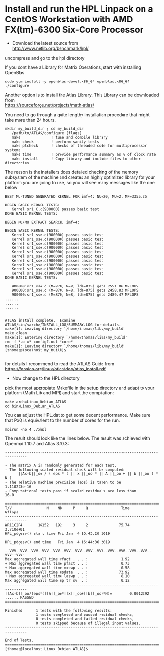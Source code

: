 # Install and run the HPL Linpack on a CentOS Workstation with AMD FX(tm)-6300 Six-Core Processor

- Download the latest source from   
http://www.netlib.org/benchmark/hpl/

uncompress and go to the hpl directory

If you dont have a Library for Matrix Operations, start with installing OpenBlas 
```
sudo yum install -y openblas-devel.x86_64 openblas.x86_64
./configure
```
Another option is to install the Atlas Library. This Library can be downloaded from    
https://sourceforge.net/projects/math-atlas/

You need to go through a quite lengthy installation procedure that might take more than 24 hours.
```
mkdir my_build_dir ; cd my_build_dir
   /path/to/ATLAS/configure [flags]
   make              ! tune and compile library
   make check        ! perform sanity tests
   make ptcheck      ! checks of threaded code for multiprocessor systems
   make time         ! provide performance summary as % of clock rate
   make install      ! Copy library and include files to other directories
```

The reason is the installers does detailed checking of the memory subsystem of the machine and creates an highly optimized library for your platform you are going to use, so you will see many messages like the one below   

```
BEST MU-TUNED GENERATED KERNEL FOR imf=4: NU=20, MU=2, MF=3355.25

BEGIN BASIC KERNEL TESTS:
   Kernel sr1_C.c(900000) passes basic test
DONE BASIC KERNEL TESTS:

BEGIN NU/MU EXTRACT SEARCH, imf=4:

BEGIN BASIC KERNEL TESTS:
   Kernel sr1_sse.c(900000) passes basic test
   Kernel sr1_sse.c(900000) passes basic test
   Kernel sr1_sse.c(900000) passes basic test
   Kernel sr1_sse.c(900000) passes basic test
   Kernel sr1_sse.c(900000) passes basic test
   Kernel sr1_sse.c(900000) passes basic test
   Kernel sr1_sse.c(900000) passes basic test
   Kernel sr1_sse.c(900000) passes basic test
   Kernel sr1_sse.c(900000) passes basic test
   Kernel sr1_sse.c(900000) passes basic test
DONE BASIC KERNEL TESTS:

   900000:sr1_sse.c (M=870, N=8, lda=875) gets 2551.06 MFLOPS
   900000:sr1_sse.c (M=870, N=8, lda=875) gets 2458.83 MFLOPS
   900000:sr1_sse.c (M=870, N=8, lda=875) gets 2489.47 MFLOPS
......
......
......


ATLAS install complete.  Examine 
ATLAS/bin/<arch>/INSTALL_LOG/SUMMARY.LOG for details.
make[1]: Leaving directory `/home/thomas/libs/my_build'
make clean
make[1]: Entering directory `/home/thomas/libs/my_build'
rm -f *.o x* config?.out *core*
make[1]: Leaving directory `/home/thomas/libs/my_build'
[thomas@localhost my_build]$ 
      
```

for details I recommend to read the ATLAS Guide from   
https://fossies.org/linux/atlas/doc/atlas_install.pdf

- Now change to the HPL directory

pick the most appropiate Makefile in the setup directory and adapt to your platform (Math Lib and MPI) and start the compilation:   
```
make arch=Linux_Debian_ATLAS
cd bin/Linux_Debian_ATLAS
```
You can adjust the HPL.dat to get some decent performance. Make sure that PxQ is equivalent to the number of cores for the run.
```
mpirun -np 4 ./xhpl
```
The result should look like the lines below. The result was achieved with Openmpi 1.10.7 and Atlas 3.10.3:   
```
--------------------------------------------------------------------------------

- The matrix A is randomly generated for each test.
- The following scaled residual check will be computed:
      ||Ax-b||_oo / ( eps * ( || x ||_oo * || A ||_oo + || b ||_oo ) * N )
- The relative machine precision (eps) is taken to be               1.110223e-16
- Computational tests pass if scaled residuals are less than                16.0

================================================================================
T/V                N    NB     P     Q               Time                 Gflops
--------------------------------------------------------------------------------
WR11C2R4       16152   192     3     2              75.74              3.710e+01
HPL_pdgesv() start time Fri Jan  4 16:43:20 2019

HPL_pdgesv() end time   Fri Jan  4 16:44:36 2019

--VVV--VVV--VVV--VVV--VVV--VVV--VVV--VVV--VVV--VVV--VVV--VVV--VVV--VVV--VVV-
Max aggregated wall time rfact . . . :               1.92
+ Max aggregated wall time pfact . . :               0.73
+ Max aggregated wall time mxswp . . :               0.58
Max aggregated wall time update  . . :              73.92
+ Max aggregated wall time laswp . . :               8.10
Max aggregated wall time up tr sv  . :               0.12
--------------------------------------------------------------------------------
||Ax-b||_oo/(eps*(||A||_oo*||x||_oo+||b||_oo)*N)=        0.0012292 ...... PASSED
================================================================================

Finished      1 tests with the following results:
              1 tests completed and passed residual checks,
              0 tests completed and failed residual checks,
              0 tests skipped because of illegal input values.
--------------------------------------------------------------------------------

End of Tests.
================================================================================
[thomas@localhost Linux_Debian_ATLAS]$ 
```


